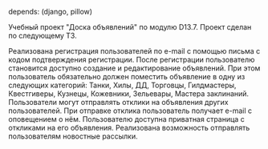 depends: (django, pillow)


Учебный проект "Доска объявлений" по модулю D13.7. Проект сделан по следующему ТЗ.

Реализована регистрация пользователей по e-mail с помощью письма с кодом подтверждения регистрации.
После регистрации пользователю становится доступно создание и редактирование объявлений. При этом пользователь обязательно должен поместить объявление в одну из следующих категорий: Танки, Хилы, ДД, Торговцы, Гилдмастеры, Квестгиверы, Кузнецы, Кожевники, Зельевары, Мастера заклинаний.
Пользователи могут отправлять отклики на объявления других пользователей.
При отправке отклика пользователь получает e-mail с оповещением о нём.
Пользователю доступна приватная страница с откликами на его объявления.
Реализована возможность отправлять пользователям новостные рассылки.
